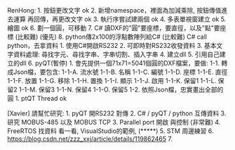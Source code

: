 RenHong:
    1. 按鈕更改文字 ok
    2. 新增namespace，裡面為加減乘除, 按鈕傳值進去運算 再回傳，再更改文字 ok
    3. 執行序嘗試建兩個 ok
    4. 多表單視窗建立 ok
    5. 繪圖 ok
    6. 劃一個圓，可移動
    7. C# 讀DXF的"圓"要座標，要直徑，以及"點"要座標 (比較難) (優先)
    8. python傳2x100的浮點數陣列給C#                (比較難)
       C# call python，去拿資料
    1. 使用C#開啟RS232
    2. 可即時對RS232收發資料
    3. 基本文字資料處理: 尋找字元、尋找字串、字串切割、插入字串
    4. 建立dll
    5. 引用自己建立的dll
    6. pyQT(暫停)
    1. 會先提供一個71x71=5041個圓的DXF檔案，要做:
        1-1. 轉成Json檔，要包含: 
            1-1-A. 流水號
            1-1-B. 名稱
            1-1-C. 編號
            1-1-D. 座標
            1-1-E. 直徑
            1-1-F. 放置
            1-1-G. 移除
            1-1-H. 置換
            1-1-I. 顯示
            1-1-J. 啟用
            1-1-K. 保留1
            1-1-L. 保留2
            1-1-M. 保留3
            1-1-N. 保留4
            1-1-O. 保留5
        1-2. 依照Json檔，忠實畫出全部的圓
    1. ptQT Thread ok
        
[Xavier] 請幫忙研究:
    1. pyQT 開RS232 對傳
    2. C# / pyQT / python 互傳資料
    3. 研究 MOBUS-485 以及 MOBUS TCP 
    3. Parallel port 開啟 與控制 (非常難)
    4. FreeRTOS 找資料 看一看, VisualStudio的範例, (*****)
    5. STM 周邊練習
    6. https://blog.csdn.net/zzz_xxj/article/details/119862465
    7. 

    
